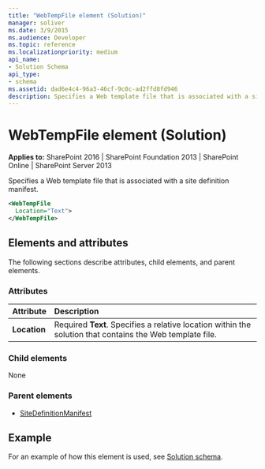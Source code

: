 ```yaml
---
title: "WebTempFile element (Solution)"
manager: soliver
ms.date: 3/9/2015
ms.audience: Developer
ms.topic: reference
ms.localizationpriority: medium
api_name:
- Solution Schema
api_type:
- schema
ms.assetid: dad6e4c4-96a3-46cf-9c0c-ad2ffd8fd946
description: Specifies a Web template file that is associated with a site definition manifest.
---
```


# WebTempFile element (Solution)

**Applies to:** SharePoint 2016 | SharePoint Foundation 2013 | SharePoint Online | SharePoint Server 2013

Specifies a Web template file that is associated with a site definition manifest.

```XML
<WebTempFile
  Location="Text">
</WebTempFile>
```

## Elements and attributes

The following sections describe attributes, child elements, and parent elements.

### Attributes

|**Attribute**|**Description**|
|:-----|:-----|
|**Location**  <br/> |Required **Text**. Specifies a relative location within the solution that contains the Web template file.  <br/> |

### Child elements

None

### Parent elements

- [SiteDefinitionManifest](sitedefinitionmanifest-element-solution.md)

## Example

For an example of how this element is used, see [Solution schema](solution-schema.md).
